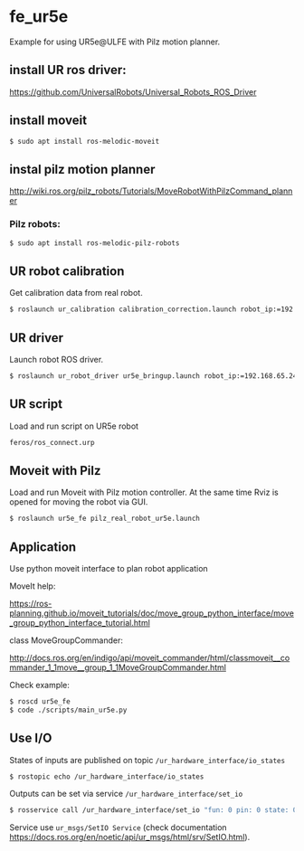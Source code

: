 # fe_ur5e
Example for using UR5e@ULFE with Pilz motion planner.

## install UR ros driver:

https://github.com/UniversalRobots/Universal_Robots_ROS_Driver

## install moveit

```bash
$ sudo apt install ros-melodic-moveit
```

## instal pilz motion planner

http://wiki.ros.org/pilz_robots/Tutorials/MoveRobotWithPilzCommand_planner

### Pilz robots:

```bash
$ sudo apt install ros-melodic-pilz-robots
```

## UR robot calibration
Get calibration data from real robot.

```bash
$ roslaunch ur_calibration calibration_correction.launch robot_ip:=192.168.65.244 target_filename:="${HOME}/catkin_ws_ur5e/src/ur/ur5e_fe/calib/ur5e_1_calibration.yaml"
```

## UR driver
Launch robot ROS driver.

```bash
$ roslaunch ur_robot_driver ur5e_bringup.launch robot_ip:=192.168.65.244 kinematics_config:=$(rospack find ur5e_fe)/calib/ur5e_1_calibration.yaml
```

## UR script
Load and run script on UR5e robot

```bash
feros/ros_connect.urp
```
## Moveit with Pilz 
Load and run Moveit with Pilz motion controller. At the same time Rviz is opened for moving the robot via GUI.

```bash
$ roslaunch ur5e_fe pilz_real_robot_ur5e.launch
```

## Application
Use python moveit interface to plan robot application

MoveIt help:

https://ros-planning.github.io/moveit_tutorials/doc/move_group_python_interface/move_group_python_interface_tutorial.html

class MoveGroupCommander:

http://docs.ros.org/en/indigo/api/moveit_commander/html/classmoveit__commander_1_1move__group_1_1MoveGroupCommander.html

Check example:
```bash
$ roscd ur5e_fe
$ code ./scripts/main_ur5e.py
```
## Use I/O
States of inputs are published on topic `/ur_hardware_interface/io_states`

```bash
$ rostopic echo /ur_hardware_interface/io_states
```

Outputs can be set via service `/ur_hardware_interface/set_io`

```bash
$ rosservice call /ur_hardware_interface/set_io "fun: 0 pin: 0 state: 0.0"
```
Service use `ur_msgs/SetIO Service` (check documentation https://docs.ros.org/en/noetic/api/ur_msgs/html/srv/SetIO.html).

